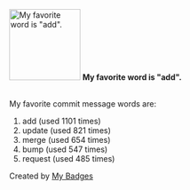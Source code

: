 <img src="https://my-badges.github.io/my-badges/favorite-word.png" alt="My favorite word is &quot;add&quot;." title="My favorite word is &quot;add&quot;." width="128">
<strong>My favorite word is &quot;add&quot;.</strong>
<br><br>

My favorite commit message words are:

1. add (used 1101 times)
2. update (used 821 times)
3. merge (used 654 times)
4. bump (used 547 times)
5. request (used 485 times)


Created by <a href="https://github.com/my-badges/my-badges">My Badges</a>